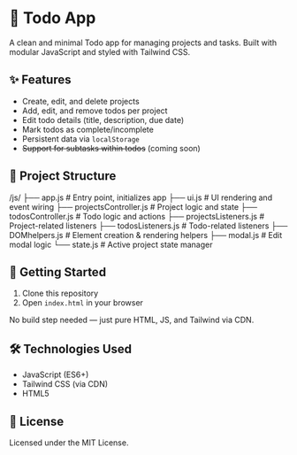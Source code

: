 # 📝 Todo App

A clean and minimal Todo app for managing projects and tasks. Built with modular JavaScript and styled with Tailwind CSS.

## ✨ Features

- Create, edit, and delete projects
- Add, edit, and remove todos per project
- Edit todo details (title, description, due date)
- Mark todos as complete/incomplete
- Persistent data via `localStorage`
- ~~Support for subtasks within todos~~ (coming soon)

## 🧩 Project Structure

/js/
├── app.js # Entry point, initializes app
├── ui.js # UI rendering and event wiring
├── projectsController.js # Project logic and state
├── todosController.js # Todo logic and actions
├── projectsListeners.js # Project-related listeners
├── todosListeners.js # Todo-related listeners
├── DOMhelpers.js # Element creation & rendering helpers
├── modal.js # Edit modal logic
└── state.js # Active project state manager

## 🚀 Getting Started

1. Clone this repository
2. Open `index.html` in your browser

No build step needed — just pure HTML, JS, and Tailwind via CDN.

## 🛠️ Technologies Used

- JavaScript (ES6+)
- Tailwind CSS (via CDN)
- HTML5

## 📄 License

Licensed under the MIT License.
